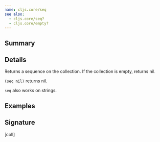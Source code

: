 ```yaml
---
name: cljs.core/seq
see also:
  - cljs.core/seq?
  - cljs.core/empty?
---
```


## Summary

## Details

Returns a sequence on the collection. If the collection is empty, returns nil.

`(seq nil)` returns nil.

`seq` also works on strings.

## Examples

## Signature
[coll]
